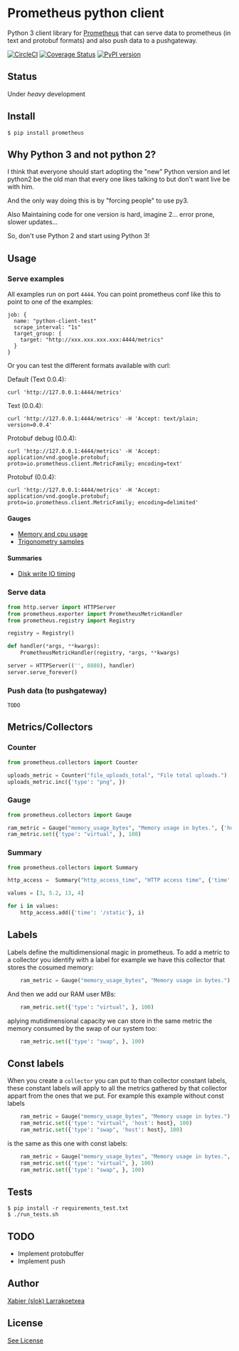 
Prometheus python client
==================

Python 3 client library for [Prometheus](http://prometheus.io) that can
serve data to prometheus (in text and protobuf formats) and also push data
to a pushgateway.

[![CircleCI](https://circleci.com/gh/slok/prometheus-python.png?style=shield&circle-token=:circle-token)](https://circleci.com/gh/slok/prometheus-python)
[![Coverage Status](https://coveralls.io/repos/slok/prometheus-python/badge.svg?branch=master)](https://coveralls.io/r/slok/prometheus-python?branch=master)
[![PyPI version](https://badge.fury.io/py/prometheus.svg)](http://badge.fury.io/py/prometheus)


Status
------
Under *heavy* development


Install
-------

    $ pip install prometheus


Why Python 3 and not python 2?
-------------------------------

I think that everyone should start adopting the "new" Python version and let
python2 be the old man that every one likes talking to but don't want live be with him.

And the only way doing this is by "forcing people" to use py3.

Also Maintaining code for one version is hard, imagine 2... error prone, slower updates...

So, don't use Python 2 and start using Python 3!

Usage
-----

### Serve examples

All examples run on port `4444`. You can point prometheus conf like this to
point to one of the examples:

    job: {
      name: "python-client-test"
      scrape_interval: "1s"
      target_group: {
        target: "http://xxx.xxx.xxx.xxx:4444/metrics"
      }
    }

Or you can test the different formats available with curl:

Default (Text 0.0.4):

    curl 'http://127.0.0.1:4444/metrics'


Text (0.0.4):

    curl 'http://127.0.0.1:4444/metrics' -H 'Accept: text/plain; version=0.0.4'


Protobuf debug (0.0.4):

    curl 'http://127.0.0.1:4444/metrics' -H 'Accept: application/vnd.google.protobuf; proto=io.prometheus.client.MetricFamily; encoding=text'

Protobuf (0.0.4):

    curl 'http://127.0.0.1:4444/metrics' -H 'Accept: application/vnd.google.protobuf; proto=io.prometheus.client.MetricFamily; encoding=delimited'



#### Gauges
* [Memory and cpu usage](examples/memory_cpu_usage_example.py)
* [Trigonometry samples](examples/trigonometry_example.py)

#### Summaries
* [Disk write IO timing ](examples/timing_write_io_example.py)

### Serve data

```python
from http.server import HTTPServer
from prometheus.exporter import PrometheusMetricHandler
from prometheus.registry import Registry

registry = Registry()

def handler(*args, **kwargs):
    PrometheusMetricHandler(registry, *args, **kwargs)

server = HTTPServer(('', 8888), handler)
server.serve_forever()
```

### Push data (to pushgateway)

    TODO

Metrics/Collectors
-------------------

### Counter

```python
from prometheus.collectors import Counter

uploads_metric = Counter("file_uploads_total", "File total uploads.")
uploads_metric.inc({'type': "png", })
```

### Gauge

```python
from prometheus.collectors import Gauge

ram_metric = Gauge("memory_usage_bytes", "Memory usage in bytes.", {'host': host})
ram_metric.set({'type': "virtual", }, 100)
```

### Summary

```python
from prometheus.collectors import Summary

http_access =  Summary("http_access_time", "HTTP access time", {'time': 'ms'})

values = [3, 5.2, 13, 4]

for i in values:
    http_access.add({'time': '/static'}, i)
```

Labels
------

Labels define the multidimensional magic in prometheus. To add a metric to a collector
you identify with a label for example we have this collector that stores the cosumed
memory:

```python
    ram_metric = Gauge("memory_usage_bytes", "Memory usage in bytes.")
```

And then we add our RAM user MBs:

```python
    ram_metric.set({'type': "virtual", }, 100)
```

aplying mutidimensional capacity we can store in the same metric the memory consumed by the
swap of our system too:

```python
    ram_metric.set({'type': "swap", }, 100)
```

Const labels
------------

When you create a `collector` you can put to than collector constant labels,
these constant labels will apply to all the metrics gathered by that collector
appart from the ones that we put. For example this example without const labels

```python
    ram_metric = Gauge("memory_usage_bytes", "Memory usage in bytes.")
    ram_metric.set({'type': "virtual", 'host': host}, 100)
    ram_metric.set({'type': "swap", 'host': host}, 100)
```

is the same as this one with const labels:

```python
    ram_metric = Gauge("memory_usage_bytes", "Memory usage in bytes.",  {'host': host})
    ram_metric.set({'type': "virtual", }, 100)
    ram_metric.set({'type': "swap", }, 100)
```

Tests
-----

    $ pip install -r requirements_test.txt
    $ ./run_tests.sh


TODO
----

* Implement protobuffer
* Implement push


Author
------

[Xabier (slok) Larrakoetxea](http://xlarrakoetxea.org)

License
-------

[See License](/LICENSE)